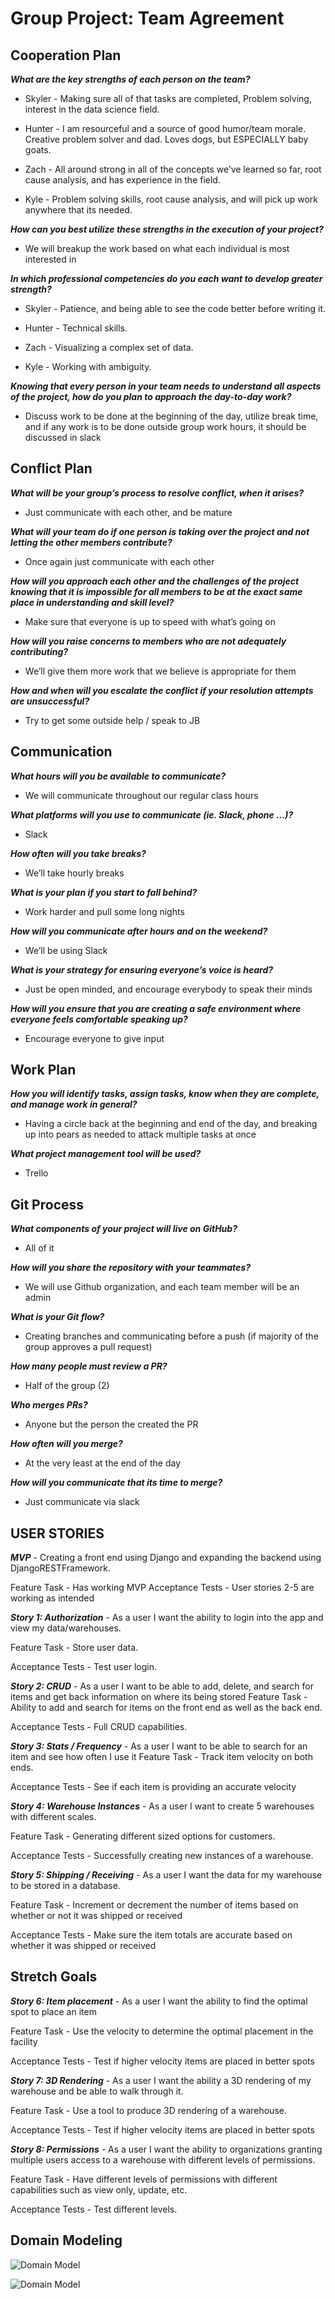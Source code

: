 # Group Project: Team Agreement

## Cooperation Plan

__*What are the key strengths of each person on the team?*__

- Skyler - Making sure all of that tasks are completed, Problem solving, interest in the data science field.

- Hunter - I am resourceful and a source of good humor/team morale. Creative problem solver and dad. Loves dogs, but ESPECIALLY baby goats.

- Zach - All around strong in all of the concepts we’ve learned so far, root cause analysis, and has experience in the field.

- Kyle - Problem solving skills, root cause analysis, and will pick up work anywhere that its needed.

__*How can you best utilize these strengths in the execution of your project?*__

- We will breakup the work based on what each individual is most interested in

__*In which professional competencies do you each want to develop greater strength?*__

- Skyler - Patience, and being able to see the code better before writing it.

- Hunter - Technical skills.

- Zach - Visualizing a complex set of data.

- Kyle - Working with ambiguity.

__*Knowing that every person in your team needs to understand all aspects of the project, how do you plan to approach the day-to-day work?*__

- Discuss work to be done at the beginning of the day, utilize break time, and if any work is to be done outside group work hours, it should be discussed in slack

## Conflict Plan

__*What will be your group’s process to resolve conflict, when it arises?*__

- Just communicate with each other, and be mature

__*What will your team do if one person is taking over the project and not letting the other members contribute?*__

- Once again just communicate with each other

__*How will you approach each other and the challenges of the project knowing that it is impossible for all members to be at the exact same place in understanding and skill level?*__

- Make sure that everyone is up to speed with what’s going on

__*How will you raise concerns to members who are not adequately contributing?*__

- We’ll give them more work that we believe is appropriate for them

__*How and when will you escalate the conflict if your resolution attempts are unsuccessful?*__

- Try to get some outside help / speak to JB

## Communication

__*What hours will you be available to communicate?*__

- We will communicate throughout our regular class hours

__*What platforms will you use to communicate (ie. Slack, phone …)?*__

- Slack

__*How often will you take breaks?*__

- We’ll take hourly breaks

__*What is your plan if you start to fall behind?*__

- Work harder and pull some long nights

__*How will you communicate after hours and on the weekend?*__

- We’ll be using Slack

__*What is your strategy for ensuring everyone’s voice is heard?*__

- Just be open minded, and encourage everybody to speak their minds

__*How will you ensure that you are creating a safe environment where everyone feels comfortable speaking up?*__

- Encourage everyone to give input

## Work Plan

__*How you will identify tasks, assign tasks, know when they are complete, and manage work in general?*__

- Having a circle back at the beginning and end of the day, and breaking up into pears as needed to attack multiple tasks at once

__*What project management tool will be used?*__

- Trello

## Git Process

__*What components of your project will live on GitHub?*__

- All of it

__*How will you share the repository with your teammates?*__

- We will use Github organization, and each team member will be an admin

__*What is your Git flow?*__

- Creating branches and communicating before a push (if majority of the group approves a pull request)

__*How many people must review a PR?*__

- Half of the group (2)

__*Who merges PRs?*__

- Anyone but the person the created the PR

__*How often will you merge?*__

- At the very least at the end of the day

__*How will you communicate that its time to merge?*__

- Just communicate via slack

## USER STORIES

__*MVP*__ - Creating a front end using Django and expanding the backend using DjangoRESTFramework.

Feature Task - Has working MVP
Acceptance Tests - User stories 2-5 are working as intended

__*Story 1: Authorization*__ - As a user I want the ability to login into the app and view my data/warehouses.

Feature Task - Store user data. 

Acceptance Tests - Test user login.

__*Story 2: CRUD*__ - As a user I want to be able to add, delete, and search for items and get back information on where its being stored
Feature Task - Ability to add and search for items on the front end as well as the back end.

Acceptance Tests - Full CRUD capabilities.

__*Story 3: Stats / Frequency*__ - As a user I want to be able to search for an item and see how often I use it
Feature Task - Track item velocity on both ends.

Acceptance Tests - See if each item is providing an accurate velocity

__*Story 4: Warehouse Instances*__ - As a user I want to create 5 warehouses with different scales.

Feature Task - Generating different sized options for customers.

Acceptance Tests - Successfully creating new instances of a warehouse.

__*Story 5: Shipping / Receiving*__ - As a user I want the data for my warehouse to be stored in a database.

Feature Task - Increment or decrement the number of items based on whether or not it was shipped or received

Acceptance Tests - Make sure the item totals are accurate based on whether it was shipped or received

## Stretch Goals

__*Story 6: Item placement*__ - As a user I want the ability to find the optimal spot to place an item

Feature Task - Use the velocity to determine the optimal placement in the facility

Acceptance Tests - Test if higher velocity items are placed in better spots

__*Story 7: 3D Rendering*__ - As a user I want the ability a 3D rendering of my warehouse and be able to walk through it.

Feature Task - Use a tool to produce 3D rendering of a warehouse.

Acceptance Tests - Test if higher velocity items are placed in better spots

__*Story 8: Permissions*__ - As a user I want the ability to organizations granting multiple users access to a warehouse with different levels of permissions.

Feature Task - Have different levels of permissions with different capabilities such as view only, update, etc.

Acceptance Tests - Test different levels.

## Domain Modeling

![Domain Model](Warehouse_Domain_Model.png)

![Domain Model](WarehouseModelFinal.jpg)


